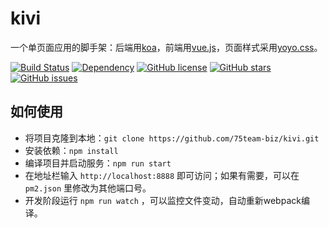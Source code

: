 # kivi

一个单页面应用的脚手架：后端用[koa](https://github.com/koajs/koa)，前端用[vue.js](https://github.com/vuejs/vue)，页面样式采用[yoyo.css](https://zhouweicsu.github.io/yoyo/)。

[![Build Status](https://travis-ci.org/75team-biz/kivi.svg?branch=master)](https://travis-ci.org/75team-biz/kivi)
[![Dependency](https://david-dm.org/75team-biz/kivi.svg)]()
[![GitHub license](https://img.shields.io/badge/license-MIT-blue.svg)](https://raw.githubusercontent.com/75team-biz/kivi/master/LICENSE)
[![GitHub stars](https://img.shields.io/github/stars/75team-biz/kivi.svg)](https://github.com/75team-biz/kivi/stargazers)
[![GitHub issues](https://img.shields.io/github/issues/75team-biz/kivi.svg)](https://github.com/75team-biz/kivi/issues)


## 如何使用
- 将项目克隆到本地：`git clone https://github.com/75team-biz/kivi.git`
- 安装依赖：`npm install`
- 编译项目并启动服务：`npm run start`
- 在地址栏输入 `http://localhost:8888` 即可访问；如果有需要，可以在 `pm2.json` 里修改为其他端口号。
- 开发阶段运行 `npm run watch` ，可以监控文件变动，自动重新webpack编译。
